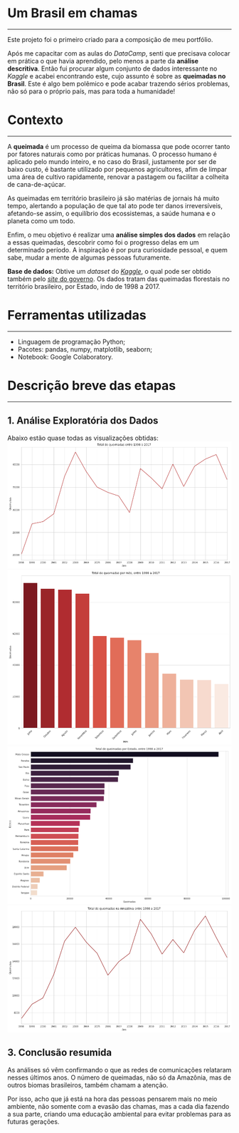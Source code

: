 # Um Brasil em chamas
---
Este projeto foi o primeiro criado para a composição de meu portfólio. 

Após me capacitar com as aulas do *DataCamp*, senti que precisava colocar em prática o que havia aprendido, pelo menos a parte da **análise descritiva**. Então fui procurar algum conjunto de dados interessante no *Kaggle* e acabei encontrando este, cujo assunto é sobre as **queimadas no Brasil**. Este é algo bem polêmico e pode acabar trazendo sérios problemas, não só para o próprio país, mas para toda a humanidade!

# Contexto
---
A __queimada__ é um processo de queima da biomassa que pode ocorrer tanto por fatores naturais como por práticas humanas. O processo humano é aplicado pelo mundo inteiro, e no caso do Brasil, justamente por ser de baixo custo, é bastante utilizado por pequenos agricultores, afim de limpar uma área de cultivo rapidamente, renovar a pastagem ou facilitar a colheita de cana-de-açúcar.

As queimadas em território brasileiro já são matérias de jornais há muito tempo, alertando a população de que tal ato pode ter danos irreversíveis, afetando-se assim, o equilíbrio dos ecossistemas, a saúde humana e o planeta como um todo.

Enfim, o meu objetivo é realizar uma **análise simples dos dados** em relação a essas queimadas, descobrir como foi o progresso delas em um determinado período. A inspiração é por pura curiosidade pessoal, e quem sabe, mudar a mente de algumas pessoas futuramente.

**Base de dados:** Obtive um *dataset* do [*Kaggle*](https://https://www.kaggle.com/gustavomodelli/forest-fires-in-brazil), o qual pode ser obtido também pelo [*site* do governo](http://dados.gov.br/dataset/sistema-nacional-de-informacoes-florestais-snif). Os dados tratam das queimadas florestais no território brasileiro, por Estado, indo de 1998 a 2017.

# Ferramentas utilizadas
---
- Linguagem de programação Python;
- Pacotes: pandas, numpy, matplotlib, seaborn;
- Notebook: Google Colaboratory.

# Descrição breve das etapas
---
## 1. Análise Exploratória dos Dados
Abaixo estão quase todas as visualizações obtidas:
![](https://github.com/Emersonmiady/amazon-br/blob/main/img/total_fire_br_year.png?raw=true)
![](https://github.com/Emersonmiady/amazon-br/blob/main/img/total_fire_br_month.png?raw=true)
![](https://github.com/Emersonmiady/amazon-br/blob/main/img/total_fire_uf.png?raw=true)
![](https://github.com/Emersonmiady/amazon-br/blob/main/img/total_fire_amazon_year.png?raw=true)

## 3. Conclusão resumida
As análises só vêm confirmando o que as redes de comunicações relataram nesses últimos anos. O número de queimadas, não só da Amazônia, mas de outros biomas brasileiros, também chamam a atenção. 

Por isso, acho que já está na hora das pessoas pensarem mais no meio ambiente, não somente com a evasão das chamas, mas a cada dia fazendo a sua parte, criando uma educação ambiental para evitar problemas para as futuras gerações.
